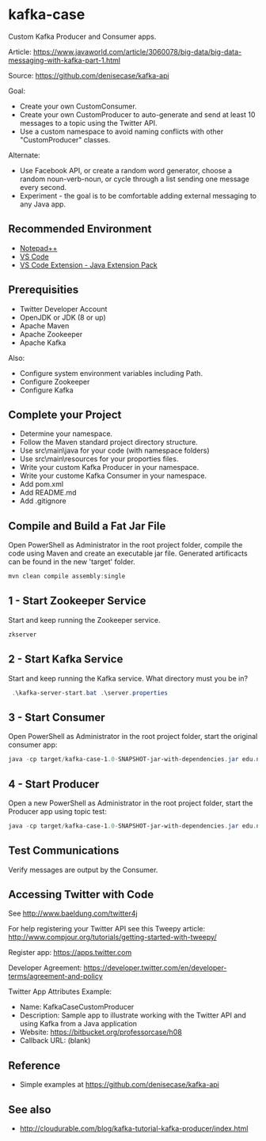 # kafka-case

Custom Kafka Producer and Consumer apps.

Article: <https://www.javaworld.com/article/3060078/big-data/big-data-messaging-with-kafka-part-1.html>

Source: <https://github.com/denisecase/kafka-api>

Goal:

* Create your own CustomConsumer.
* Create your own CustomProducer to auto-generate and send at least 10 messages to a topic using the Twitter API.
* Use a custom namespace to avoid naming conflicts with other "CustomProducer" classes.

Alternate:

* Use Facebook API, or create a random word generator, choose a random noun-verb-noun, or cycle through a list sending one message every second.
* Experiment - the goal is to be comfortable adding external messaging to any Java app.

## Recommended Environment

* [Notepad++](https://notepad-plus-plus.org/)
* [VS Code](https://code.visualstudio.com/)
* [VS Code Extension - Java Extension Pack](https://marketplace.visualstudio.com/items?itemName=vscjava.vscode-java-pack)

## Prerequisities

* Twitter Developer Account
* OpenJDK or JDK (8 or up)
* Apache Maven
* Apache Zookeeper
* Apache Kafka

Also:

* Configure system environment variables including Path.
* Configure Zookeeper
* Configure Kafka

## Complete your Project

* Determine your namespace.
* Follow the Maven standard project directory structure.
* Use src\main\java for your code (with namespace folders)
* Use src\main\resources for your proporties files.
* Write your custom Kafka Producer in your namespace.
* Write your custome Kafka Consumer in your namespace.
* Add pom.xml
* Add README.md
* Add .gitignore

## Compile and Build a Fat Jar File

Open PowerShell as Administrator in the root project folder, compile the code using Maven and create an executable jar file. Generated artificacts can be found in the new 'target' folder.

```PowerShell
mvn clean compile assembly:single
```

## 1 - Start Zookeeper Service

Start and keep running the Zookeeper service.

```PowerShell
zkserver
```

## 2 - Start Kafka Service

Start and keep running the Kafka service. What directory must you be in?

```PowerShell
 .\kafka-server-start.bat .\server.properties
```

## 3 - Start Consumer

Open PowerShell as Administrator in the root project folder, start the original consumer app:

```PowerShell
java -cp target/kafka-case-1.0-SNAPSHOT-jar-with-dependencies.jar edu.nwmissouri.isl.vudayamarri.kafka.CustomConsumer
```

## 4 - Start Producer

Open a new PowerShell as Administrator in the root project folder, start the Producer app using topic test:

```PowerShell
java -cp target/kafka-case-1.0-SNAPSHOT-jar-with-dependencies.jar edu.nwmissouri.isl.vudayamarri.kafka.CustomProducer
```

## Test Communications

Verify messages are output by the Consumer.

## Accessing Twitter with Code

See http://www.baeldung.com/twitter4j

For help registering your Twitter API see this Tweepy article: <http://www.compjour.org/tutorials/getting-started-with-tweepy/>

Register app:
https://apps.twitter.com

Developer Agreement:
https://developer.twitter.com/en/developer-terms/agreement-and-policy

Twitter App Attributes Example:

* Name: KafkaCaseCustomProducer
* Description: Sample app to illustrate working with the Twitter API and using Kafka from a Java application
* Website: https://bitbucket.org/professorcase/h08
* Callback URL: (blank)

## Reference

* Simple examples at <https://github.com/denisecase/kafka-api>

## See also

* <http://cloudurable.com/blog/kafka-tutorial-kafka-producer/index.html>
